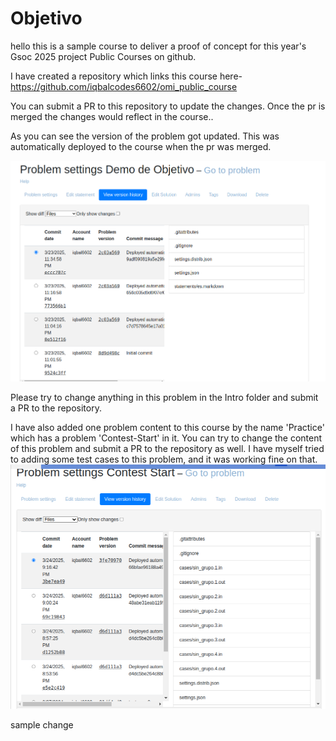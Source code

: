 Objetivo
==========================================

hello this is a sample course to deliver a proof of concept for this year's Gsoc 2025 project Public Courses on github.

I have created a repository which links this course here-
https://github.com/iqbalcodes6602/omi_public_course

You can submit a PR to this repository to update the changes. Once the pr is merged the changes would reflect in the course..



As you can see the version of the problem got updated. This was automatically deployed to the course when the pr was merged.


![alt text](image.png)



Please try to change anything in this problem in the Intro folder and submit a PR to the repository.


I have also added one problem content to this course by the name 'Practice' which has a problem 'Contest-Start' in it. You can try to change the content of this problem and submit a PR to the repository as well. I have myself tried to adding some test cases to this problem, and it was working fine on that.
![alt text](image-1.png)

sample change
